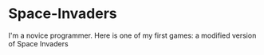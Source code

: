 # Space-Invaders
I'm a novice programmer. Here is one of my first games: a modified version of Space Invaders


